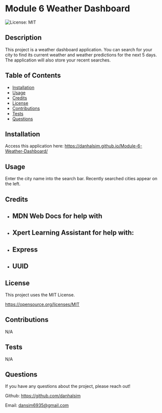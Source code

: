 # Module 6 Weather Dashboard
![License: MIT](https://img.shields.io/badge/License-MIT-yellow.svg)

## Description

This project is a weather dashboard application. You can search for your city to find its current weather and weather predictions for the next 5 days. The application will also store your recent searches.

## Table of Contents

- [Installation](#installation)
- [Usage](#usage)
- [Credits](#credits)
- [License](#license)
- [Contributions](#contributions)
- [Tests](#Tests)
- [Questions](#Questions)

## Installation

Access this application here: https://danhalsim.github.io/Module-6-Weather-Dashboard/

## Usage

Enter the city name into the search bar. Recently searched cities appear on the left.

## Credits

- MDN Web Docs for help with
    -
- Xpert Learning Assistant for help with:
    - 
- Express
    - 
- UUID
    - 

## License

This project uses the MIT License.

https://opensource.org/licenses/MIT 

## Contributions

N/A

## Tests

N/A

## Questions

If you have any questions about the project, please reach out!

Github: https://github.com/danhalsim

Email: dansim6935@gmail.com